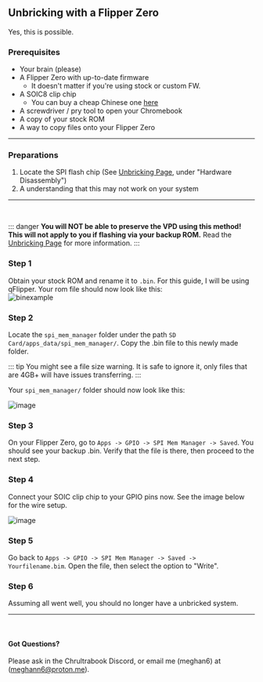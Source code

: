 ## Unbricking with a Flipper Zero 
Yes, this is possible.

### Prerequisites
- Your brain (please)
- A Flipper Zero with up-to-date firmware
  - It doesn't matter if you're using stock or custom FW.
- A SOIC8 clip chip
  - You can buy a cheap Chinese one [here](https://www.amazon.com/Ximimark-SOIC8-Socket-Adpter-Programmer/dp/B07BRSVRXV)
- A screwdriver / pry tool to open your Chromebook
- A copy of your stock ROM
- A way to copy files onto your Flipper Zero



----------------

### Preparations 
1. Locate the SPI flash chip (See [Unbricking Page](unbricking.html), under "Hardware Disassembly")
2. A understanding that this may not work on your system

----------------
<br>

::: danger
**You will NOT be able to preserve the VPD using this method! This will not apply to you if flashing via your backup ROM.** Read the [Unbricking Page](unbricking.html) for more information.
:::


### Step 1
Obtain your stock ROM and rename it to `.bin`. For this guide, I will be using qFlipper. Your rom file should now look like this:
<br>
![binexample](https://github.com/chrultrabook/docs/assets/77316348/0973c451-00c5-424b-96cc-23e0d66f1960)


### Step 2
Locate the `spi_mem_manager` folder under the path `SD Card/apps_data/spi_mem_manager/`. Copy the .bin file to this newly made folder. 
<br>

::: tip
You might see a file size warning. It is safe to ignore it, only files that are 4GB+ will have issues transferring.
:::

Your `spi_mem_manager/` folder should now look like this:
<br>

![image](https://github.com/chrultrabook/docs/assets/77316348/60ae0581-8b31-413a-82d7-e70469763cf5)

### Step 3
On your Flipper Zero, go to `Apps -> GPIO -> SPI Mem Manager -> Saved`. You should see your backup .bin. Verify that the file is there, then proceed to the next step.


### Step 4
Connect your SOIC clip chip to your GPIO pins now. See the image below for the wire setup.

![image](https://raw.githubusercontent.com/chrultrabook/docs/testing/assets/flipperunbrick/GPIOSetup.png)


### Step 5
Go back to `Apps -> GPIO -> SPI Mem Manager -> Saved -> Yourfilename.bim`. Open the file, then select the option to "Write".


### Step 6
Assuming all went well, you should no longer have a unbricked system. 
<br>

----------------

<br>

#### Got Questions?
Please ask in the Chrultrabook Discord, or email me (meghan6) at (meghann6@proton.me).
